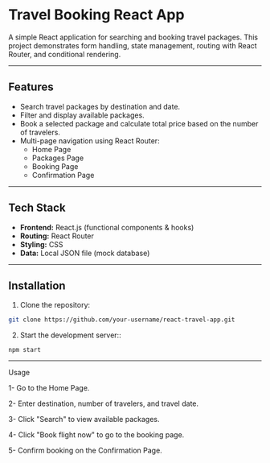 # Travel Booking React App

A simple React application for searching and booking travel packages. This project demonstrates form handling, state management, routing with React Router, and conditional rendering.

---

## Features

- Search travel packages by destination and date.
- Filter and display available packages.
- Book a selected package and calculate total price based on the number of travelers.
- Multi-page navigation using React Router:
  - Home Page
  - Packages Page
  - Booking Page
  - Confirmation Page

---

## Tech Stack

- **Frontend:** React.js (functional components & hooks)
- **Routing:** React Router
- **Styling:** CSS
- **Data:** Local JSON file (mock database)

---

## Installation

1. Clone the repository:
```bash
git clone https://github.com/your-username/react-travel-app.git
```

2. Start the development server::
```bashnpm start
npm start
```

---
Usage

1- Go to the Home Page.

2- Enter destination, number of travelers, and travel date.

3- Click "Search" to view available packages.

4- Click "Book flight now" to go to the booking page.

5- Confirm booking on the Confirmation Page.
